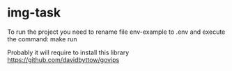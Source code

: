# img-task

To run the project you need to rename file env-example to .env and execute the command: make run

Probably it will require to install this library https://github.com/davidbyttow/govips
